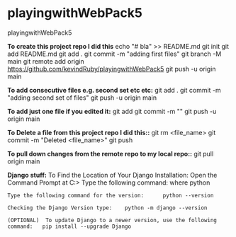 # playingwithWebPack5
playingwithWebPack5


**To create this project repo I did this**
echo "# bla" >> README.md
git init
git add README.md
git add .
git commit -m "adding first files"
git branch -M main
git remote add origin https://github.com/kevindRuby/playingwithWebPack5
git push -u origin main

**To add consecutive files e.g. second set etc etc:**
git add .
git commit -m "adding second set of files"
git push -u origin main

**To add just one file if you edited it:**
git add <filename>
git commit -m "<filename>"
git push -u origin main

**To Delete a file from this project repo I did this::**
git rm <file_name>
git commit -m "Deleted <file_name>"
git push

**To pull down changes from the remote repo to my local repo::**
git pull origin main


**Django stuff:**
To Find the Location of Your Django Installation:
Open the Command Prompt at C:\> Type the following command: where python

    Type the following command for the version:      python --version

    Checking the Django Version type:    python -m django --version

    (OPTIONAL)  To update Django to a newer version, use the following command:   pip install --upgrade Django

